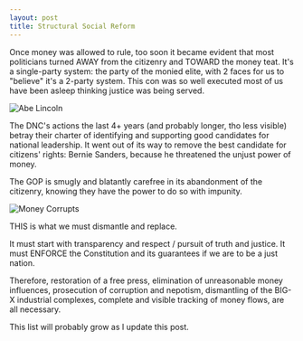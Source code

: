```yaml
---
layout: post
title: Structural Social Reform
---
```


Once money was allowed to rule, too soon it became evident that most
politicians turned AWAY from the citizenry and TOWARD the money
teat. It's a single-party system: the party of the monied elite, with
2 faces for us to "believe" it's a 2-party system. This con was so
well executed most of us have been asleep thinking justice was being
served.

![Abe Lincoln](https://external-content.duckduckgo.com/iu/?u=https%3A%2F%2Ftse2.mm.bing.net%2Fth%3Fid%3DOIP.PpaPIv7m60LViNS_aH_5WgHaEK%26pid%3DApi&f=1)


The DNC's actions the last 4+ years (and probably longer, tho less
visible) betray their charter of identifying and supporting good
candidates for national leadership. It went out of its way to remove
the best candidate for citizens' rights: Bernie Sanders, because he
threatened the unjust power of money. 

The GOP is smugly and blatantly carefree in its abandonment of the
citizenry, knowing they have the power to do so with impunity.

![Money Corrupts](https://www.cartoonmovement.com/depot/cartoons/2016/02/24/money_corrupts__pavel_constantin.jpeg)

THIS is what we must dismantle and replace.

It must start with transparency and respect / pursuit of truth and
justice. It must ENFORCE the Constitution and its guarantees if we are
to be a just nation.

Therefore, restoration of a free press, elimination of unreasonable
money influences, prosecution of corruption and nepotism, dismantling
of the BIG-X industrial complexes, complete and visible tracking of
money flows, are all necessary.

This list will probably grow as I update this post.

